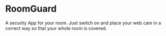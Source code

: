# RoomGuard
A security App for your room. Just switch on and place your web cam in a correct way so that your whole room is covered.
